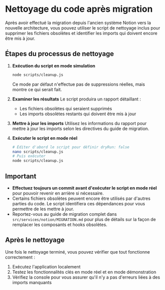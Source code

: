 
# Nettoyage du code après migration

Après avoir effectué la migration depuis l'ancien système Notion vers la nouvelle architecture, vous pouvez utiliser le script de nettoyage inclus pour supprimer les fichiers obsolètes et identifier les imports qui doivent encore être mis à jour.

## Étapes du processus de nettoyage

1. **Exécution du script en mode simulation**
   ```bash
   node scripts/cleanup.js
   ```
   Ce mode par défaut n'effectue pas de suppressions réelles, mais montre ce qui serait fait.

2. **Examiner les résultats**
   Le script produira un rapport détaillant :
   - Les fichiers obsolètes qui seraient supprimés
   - Les imports obsolètes restants qui doivent être mis à jour

3. **Mettre à jour les imports**
   Utilisez les informations du rapport pour mettre à jour les imports selon les directives du guide de migration.

4. **Exécuter le script en mode réel**
   ```bash
   # Éditer d'abord le script pour définir dryRun: false
   nano scripts/cleanup.js
   # Puis exécuter
   node scripts/cleanup.js
   ```

## Important

- **Effectuez toujours un commit avant d'exécuter le script en mode réel** pour pouvoir revenir en arrière si nécessaire.
- Certains fichiers obsolètes peuvent encore être utilisés par d'autres parties du code. Le script identifiera ces dépendances pour vous permettre de les mettre à jour.
- Reportez-vous au guide de migration complet dans `src/services/notion/MIGRATION.md` pour plus de détails sur la façon de remplacer les composants et hooks obsolètes.

## Après le nettoyage

Une fois le nettoyage terminé, vous pouvez vérifier que tout fonctionne correctement :

1. Exécutez l'application localement
2. Testez les fonctionnalités clés en mode réel et en mode démonstration
3. Vérifiez la console pour vous assurer qu'il n'y a pas d'erreurs liées à des imports manquants
